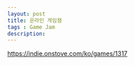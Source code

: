 ```yaml
---
layout: post
title: 온라인 게임잼
tags : Game Jam
description:
---
```

https://indie.onstove.com/ko/games/1317
